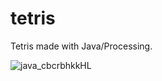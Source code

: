# tetris

Tetris made with Java/Processing.

![java_cbcrbhkkHL](https://user-images.githubusercontent.com/45148959/205692069-a5cf1e47-dd85-4992-8eeb-0b69c7394c08.gif)
